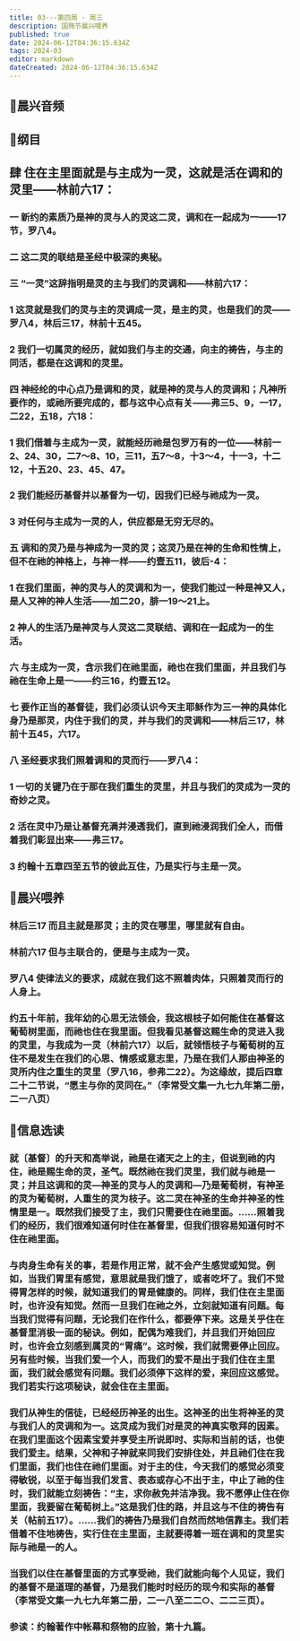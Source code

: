 ```yaml
---
title: 03---第四周 · 周三
description: 国殇节晨兴喂养
published: true
date: 2024-06-12T04:36:15.634Z
tags: 2024-03
editor: markdown
dateCreated: 2024-06-12T04:36:15.634Z
---
```


## 🎵晨兴音频

## 📖纲目

## 肆    住在主里面就是与主成为一灵，这就是活在调和的灵里——林前六17：

### 一    新约的素质乃是神的灵与人的灵这二灵，调和在一起成为一——17节，罗八4。

### 二    这二灵的联结是圣经中极深的奥秘。

### 三    “一灵”这辞指明是灵的主与我们的灵调和——林前六17：

### 1    这灵就是我们的灵与主的灵调成一灵，是主的灵，也是我们的灵——罗八4，林后三17，林前十五45。

### 2    我们一切属灵的经历，就如我们与主的交通，向主的祷告，与主的同活，都是在这调和的灵里。

### 四    神经纶的中心点乃是调和的灵，就是神的灵与人的灵调和；凡神所要作的，或祂所要完成的，都与这中心点有关——弗三5、9，一17，二22，五18，六18：

### 1    我们借着与主成为一灵，就能经历祂是包罗万有的一位——林前一2、24、30，二7～8、10，三11，五7～8，十3～4，十一3，十二12，十五20、23、45、47。

### 2    我们能经历基督并以基督为一切，因我们已经与祂成为一灵。

### 3    对任何与主成为一灵的人，供应都是无穷无尽的。

### 五    调和的灵乃是与神成为一灵的灵；这灵乃是在神的生命和性情上，但不在祂的神格上，与神一样——约壹五11，彼后-4：

### 1    在我们里面，神的灵与人的灵调和为一，使我们能过一种是神又人，是人又神的神人生活——加二20，腓一19～21上。

### 2    神人的生活乃是神灵与人灵这二灵联结、调和在一起成为一的生活。

### 六    与主成为一灵，含示我们在祂里面，祂也在我们里面，并且我们与祂在生命上是一——约三16，约壹五12。

### 七    要作正当的基督徒，我们必须认识今天主耶稣作为三一神的具体化身乃是那灵，内住于我们的灵，并与我们的灵调和——林后三17，林前十五45，六17。

### 八    圣经要求我们照着调和的灵而行——罗八4：

### 1    一切的关键乃在于那在我们重生的灵里，并且与我们的灵成为一灵的奇妙之灵。

### 2    活在灵中乃是让基督充满并浸透我们，直到祂浸润我们全人，而借着我们彰显出来——弗三17。

### 3    约翰十五章四至五节的彼此互住，乃是实行与主是一灵。

## 📖晨兴喂养

### 林后三17    而且主就是那灵；主的灵在哪里，哪里就有自由。

### 林前六17    但与主联合的，便是与主成为一灵。

### 罗八4    使律法义的要求，成就在我们这不照着肉体，只照着灵而行的人身上。

### 约五十年前，我年幼的心思无法领会，我这根枝子如何能住在基督这葡萄树里面，而祂也住在我里面。但我看见基督这赐生命的灵进入我的灵里，与我成为一灵（林前六17）以后，就领悟枝子与葡萄树的互住不是发生在我们的心思、情感或意志里，乃是在我们人那由神圣的灵所内住之重生的灵里（罗八16，参弗二22）。为这缘故，提后四章二十二节说，“愿主与你的灵同在。”（李常受文集一九七九年第二册，二一八页）

## 📖信息选读

### 就〔基督〕的升天和高举说，祂是在诸天之上的主，但说到祂的内住，祂是赐生命的灵，圣气。既然祂在我们灵里，我们就与祂是一灵；并且这调和的灵—神圣的灵与人的灵调和—乃是葡萄树，有神圣的灵为葡萄树，人重生的灵为枝子。这二灵在神圣的生命并神圣的性情里是一。既然我们接受了主，我们只需要住在祂里面。……照着我们的经历，我们很难知道何时住在基督里，但我们很容易知道何时不住在祂里面。

### 与肉身生命有关的事，若是作用正常，就不会产生感觉或知觉。例如，当我们胃里有感觉，意思就是我们饿了，或者吃坏了。我们不觉得胃怎样的时候，就知道我们的胃是健康的。同样，我们住在主里面时，也许没有知觉。然而一旦我们在祂之外，立刻就知道有问题。每当我们觉得有问题，无论我们在作什么，都要停下来。这是关乎住在基督里消极一面的秘诀。例如，配偶为难我们，并且我们开始回应时，也许会立刻感到属灵的“胃痛”。这时候，我们就需要停止回应。另有些时候，当我们爱一个人，而我们的爱不是出于我们住在主里面，我们就会感觉有问题。我们必须停下这样的爱，来回应这感觉。我们若实行这项秘诀，就会住在主里面。

### 我们从神生的信徒，已经经历神圣的出生。这神圣的出生将神圣的灵与我们人的灵调和为一。这灵成为我们对是灵的神真实敬拜的因素。在我们里面这个因素宝爱并享受主所说即时、实际和当前的话，也使我们爱主。结果，父神和子神就来同我们安排住处，并且祂们住在我们里面，我们也住在祂们里面。对于主的住，今天我们的感觉必须变得敏锐，以至于每当我们发言、表态或存心不出于主，中止了祂的住时，我们就能立刻祷告：“主，求你赦免并洁净我。我不愿停止住在你里面，我要留在葡萄树上。”这是我们住的路，并且这与不住的祷告有关（帖前五17）。……我们的祷告乃是我们自然而然地信靠主。我们若借着不住地祷告，实行住在主里面，主就要得着一班在调和的灵里实际与祂是一的人。

### 当我们以住在基督里面的方式享受祂，我们就能向每个人见证，我们的基督不是道理的基督，乃是我们能时时经历的现今和实际的基督（李常受文集一九七九年第二册，二一八至二二○、二二三页）。

### 参读：约翰著作中帐幕和祭物的应验，第十九篇。
<!-- Google tag (gtag.js) -->
<script async src="https://www.googletagmanager.com/gtag/js?id=G-1P8709Z16T"></script>
<script>
  window.dataLayer = window.dataLayer || [];
  function gtag(){dataLayer.push(arguments);}
  gtag('js', new Date());

  gtag('config', 'G-1P8709Z16T');
</script>